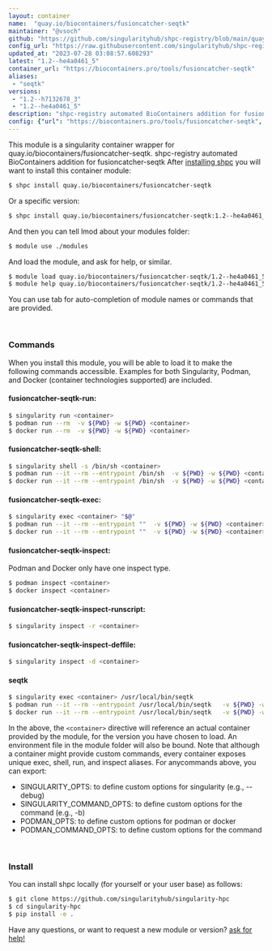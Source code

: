```yaml
---
layout: container
name:  "quay.io/biocontainers/fusioncatcher-seqtk"
maintainer: "@vsoch"
github: "https://github.com/singularityhub/shpc-registry/blob/main/quay.io/biocontainers/fusioncatcher-seqtk/container.yaml"
config_url: "https://raw.githubusercontent.com/singularityhub/shpc-registry/main/quay.io/biocontainers/fusioncatcher-seqtk/container.yaml"
updated_at: "2023-07-28 03:08:57.608293"
latest: "1.2--he4a0461_5"
container_url: "https://biocontainers.pro/tools/fusioncatcher-seqtk"
aliases:
 - "seqtk"
versions:
 - "1.2--h7132678_3"
 - "1.2--he4a0461_5"
description: "shpc-registry automated BioContainers addition for fusioncatcher-seqtk"
config: {"url": "https://biocontainers.pro/tools/fusioncatcher-seqtk", "maintainer": "@vsoch", "description": "shpc-registry automated BioContainers addition for fusioncatcher-seqtk", "latest": {"1.2--he4a0461_5": "sha256:afe63fe3bac4e0d11d30d3a5b834a4f25e6c55c93478e6dd0f6e40b7004c505c"}, "tags": {"1.2--h7132678_3": "sha256:8e6e89febcc6e68afa1057f56e393df260a663115091ad5dede94df658ac08b4", "1.2--he4a0461_5": "sha256:afe63fe3bac4e0d11d30d3a5b834a4f25e6c55c93478e6dd0f6e40b7004c505c"}, "docker": "quay.io/biocontainers/fusioncatcher-seqtk", "aliases": {"seqtk": "/usr/local/bin/seqtk"}}
---
```


This module is a singularity container wrapper for quay.io/biocontainers/fusioncatcher-seqtk.
shpc-registry automated BioContainers addition for fusioncatcher-seqtk
After [installing shpc](#install) you will want to install this container module:


```bash
$ shpc install quay.io/biocontainers/fusioncatcher-seqtk
```

Or a specific version:

```bash
$ shpc install quay.io/biocontainers/fusioncatcher-seqtk:1.2--he4a0461_5
```

And then you can tell lmod about your modules folder:

```bash
$ module use ./modules
```

And load the module, and ask for help, or similar.

```bash
$ module load quay.io/biocontainers/fusioncatcher-seqtk/1.2--he4a0461_5
$ module help quay.io/biocontainers/fusioncatcher-seqtk/1.2--he4a0461_5
```

You can use tab for auto-completion of module names or commands that are provided.

<br>

### Commands

When you install this module, you will be able to load it to make the following commands accessible.
Examples for both Singularity, Podman, and Docker (container technologies supported) are included.

#### fusioncatcher-seqtk-run:

```bash
$ singularity run <container>
$ podman run --rm  -v ${PWD} -w ${PWD} <container>
$ docker run --rm  -v ${PWD} -w ${PWD} <container>
```

#### fusioncatcher-seqtk-shell:

```bash
$ singularity shell -s /bin/sh <container>
$ podman run --it --rm --entrypoint /bin/sh  -v ${PWD} -w ${PWD} <container>
$ docker run --it --rm --entrypoint /bin/sh  -v ${PWD} -w ${PWD} <container>
```

#### fusioncatcher-seqtk-exec:

```bash
$ singularity exec <container> "$@"
$ podman run --it --rm --entrypoint ""  -v ${PWD} -w ${PWD} <container> "$@"
$ docker run --it --rm --entrypoint ""  -v ${PWD} -w ${PWD} <container> "$@"
```

#### fusioncatcher-seqtk-inspect:

Podman and Docker only have one inspect type.

```bash
$ podman inspect <container>
$ docker inspect <container>
```

#### fusioncatcher-seqtk-inspect-runscript:

```bash
$ singularity inspect -r <container>
```

#### fusioncatcher-seqtk-inspect-deffile:

```bash
$ singularity inspect -d <container>
```


#### seqtk

```bash
$ singularity exec <container> /usr/local/bin/seqtk
$ podman run --it --rm --entrypoint /usr/local/bin/seqtk   -v ${PWD} -w ${PWD} <container> -c " $@"
$ docker run --it --rm --entrypoint /usr/local/bin/seqtk   -v ${PWD} -w ${PWD} <container> -c " $@"
```



In the above, the `<container>` directive will reference an actual container provided
by the module, for the version you have chosen to load. An environment file in the
module folder will also be bound. Note that although a container
might provide custom commands, every container exposes unique exec, shell, run, and
inspect aliases. For anycommands above, you can export:

 - SINGULARITY_OPTS: to define custom options for singularity (e.g., --debug)
 - SINGULARITY_COMMAND_OPTS: to define custom options for the command (e.g., -b)
 - PODMAN_OPTS: to define custom options for podman or docker
 - PODMAN_COMMAND_OPTS: to define custom options for the command

<br>

### Install

You can install shpc locally (for yourself or your user base) as follows:

```bash
$ git clone https://github.com/singularityhub/singularity-hpc
$ cd singularity-hpc
$ pip install -e .
```

Have any questions, or want to request a new module or version? [ask for help!](https://github.com/singularityhub/singularity-hpc/issues)